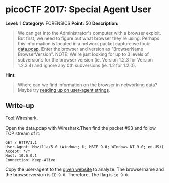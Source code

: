 # picoCTF 2017: Special Agent User

**Level:** 1 **Category:** FORENSICS **Point:** 50 **Description:**

>We can get into the Administrator's computer with a browser exploit. But first, we need to figure out what browser they're using. Perhaps this information is located in a network packet capture we took: [data.pcap](https://github.com/nxe4ctf/ctfwriteup/raw/master/picoCTF_2017/Level_1/FORENSICS/Special_Agent_User/data.pcap). Enter the browser and version as "BrowserName BrowserVersion". NOTE: We're just looking for up to 3 levels of subversions for the browser version (ie. Version 1.2.3 for Version 1.2.3.4) and ignore any 0th subversions (ie. 1.2 for 1.2.0).

**Hint:**

>Where can we find information on the browser in networking data? Maybe try [reading up on user-agent strings](www.useragentstring.com).

## Write-up

Tool:Wireshark.

Open the data.pcap with Wireshark.Then find the packet #93 and follow TCP stream of it:
```
GET / HTTP/1.1
User-Agent: Mozilla/5.0 (Windows; U; MSIE 9.0; WIndows NT 9.0; en-US))
Accept: */*
Host: 10.0.0.1
Connection: Keep-Alive
```
Copy the user-agent to the [given website](www.useragentstring.com) to analyze. The browsername and the browserversion is `IE 9.0`.
Therefore, The flag is `ie 9.0`.